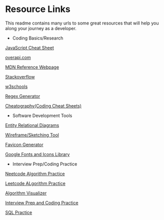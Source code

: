 # Resource Links

This readme contains many urls to some great resources that will help you along your journey as a developer.

- Coding Basics/Research

[JavaScript Cheat Sheet](https://websitesetup.org/wp-content/uploads/2020/09/Javascript-Cheat-Sheet.pdf)

[overapi.com](https://overapi.com/)

[MDN Reference Webpage](https://developer.mozilla.org/en-US/docs/Web#web_technology_references)

[Stackoverflow](https://stackoverflow.com/)

[w3schools](https://www.w3schools.com/)

[Regex Generator](https://regexr.com/)

[Cheatography(Coding Cheat Sheets)](https://cheatography.com/davechild/cheat-sheets/html4/)

- Software Development Tools

[Entity Relational Diagrams](https://app.diagrams.net/)

[Wireframe/Sketching Tool](https://excalidraw.com/)

[Favicon Generator](https://favicon.io/favicon-converter/)

[Google Fonts and Icons Library](https://fonts.google.com/?icon.style=Two+tone&icon.set=Material+Icons)

- Interview Prep/Coding Practice

[Neetcode Algorithm Practice](https://neetcode.io/)

[Leetcode ALgorithm Practice](https://leetcode.com/)

[Algorithm Visualizer](https://algorithm-visualizer.org/)

[Interview Prep and Coding Practice](https://www.hackerrank.com/)

[SQL Practice](https://www.sql-practice.com/)
